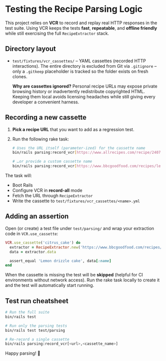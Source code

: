 # Testing the Recipe Parsing Logic

This project relies on **VCR** to record and replay real HTTP responses in the
test suite.  Using VCR keeps the tests **fast**, **repeatable**, and **offline
friendly** while still exercising the full `RecipeExtractor` stack.

## Directory layout

- `test/fixtures/vcr_cassettes/` – YAML cassettes (recorded HTTP
  interactions).  The entire directory is excluded from Git via `.gitignore` –
  only a `.gitkeep` placeholder is tracked so the folder exists on fresh
  clones.

  **Why are cassettes ignored?**  Personal recipe URLs may expose private
  browsing history or inadvertently redistribute copyrighted HTML.  Keeping
  them local avoids licensing headaches while still giving every developer a
  convenient harness.

## Recording a new cassette

1. **Pick a recipe URL** that you want to add as a regression test.
2. Run the following rake task:

   ```bash
   # Uses the URL itself (parameter-ized) for the cassette name
   bin/rails parsing:record_vcr[https://www.allrecipes.com/recipe/24074/alysias-basic-meat-lasagna]

   # …or provide a custom cassette name
   bin/rails parsing:record_vcr[https://www.bbcgoodfood.com/recipes/lemon-drizzle,citrus_cake]
   ```

The task will:

- Boot Rails
- Configure VCR in **record-all** mode
- Fetch the URL through `RecipeExtractor`
- Write the cassette to `test/fixtures/vcr_cassettes/<name>.yml`

## Adding an assertion

Open (or create) a test file under `test/parsing/` and wrap your extraction
code in `VCR.use_cassette`:

```ruby
VCR.use_cassette('citrus_cake') do
  extractor = RecipeExtractor.new('https://www.bbcgoodfood.com/recipes/lemon-drizzle')
  data = extractor.data

  assert_equal 'Lemon drizzle cake', data[:name]
end
```

When the cassette is missing the test will be **skipped** (helpful for CI
environments without network access).  Run the rake task locally to create it
and the test will automatically start running.

## Test run cheatsheet

```bash
# Run the full suite
bin/rails test

# Run only the parsing tests
bin/rails test test/parsing

# Re-record a single cassette
bin/rails parsing:record_vcr[<url>,<cassette_name>]
```

Happy parsing! 🥣
